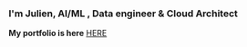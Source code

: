 <h3>I'm Julien, AI/ML , Data engineer & Cloud Architect</h3>

**My portfolio is here** [HERE](https://julienawonga.github.io/)
